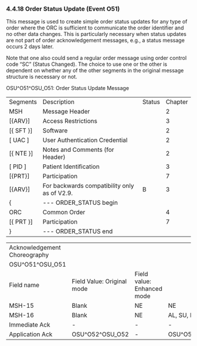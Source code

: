 ### 4.4.18 Order Status Update (Event O51) 

This message is used to create simple order status updates for any type of order where the ORC is sufficient to communicate the order identifier and no other data changes. This is particularly necessary when status updates are not part of order acknowledgement messages, e.g., a status message occurs 2 days later.

Note that one also could send a regular order message using order control code “SC” (Status Changed). The choice to use one or the other is dependent on whether any of the other segments in the original message structure is necessary or not.

OSU^O51^OSU_O51: Order Status Update Message

|     |     |     |     |
| --- | --- | --- | --- |
| Segments | Description | Status | Chapter |
| MSH | Message Header |  | 2 |
| [\{ARV}] | Access Restrictions |  | 3 |
| [\{ SFT }] | Software |  | 2 |
| [ UAC ] | User Authentication Credential |  | 2 |
| [\{ NTE }] | Notes and Comments (for Header) |  | 2 |
| [ PID ] | Patient Identification |  | 3 |
| [\{PRT}] | Participation |  | 7 |
| [\{ARV}] | For backwards compatibility only as of V2.9. | B | 3 |
| \{ | --- ORDER_STATUS begin |  |  |
| ORC | Common Order |  | 4 |
| [\{ PRT }] | Participation |  | 7 |
| } | --- ORDER_STATUS end |  |  |

|     |     |     |     |     |
| --- | --- | --- | --- | --- |
| Acknowledgement Choreography |  |  |  |  |
| OSU^O51^OSU_O51 |  |  |  |  |
| Field name | Field Value: Original mode | Field value: Enhanced mode |  |  |
| MSH-15 | Blank | NE | NE | AL, SU, ER |
| MSH-16 | Blank | NE | AL, SU, ER | AL, SU, ER |
| Immediate Ack | - | - | - | ACK^O51^ACK |
| Application Ack | OSU^O52^OSU_O52 | - | OSU^O52^OSU_O52 | OSU^O52^OSU_O52 |
